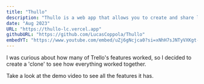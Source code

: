 ```yaml
---
title: "Thullo"
description: "Thullo is a web app that allows you to create and share lists of tasks."
date: "Aug 2023"
URL: "https://thullo-lc.vercel.app"
githubURL: "https://github.com/LucasCoppola/Thullo"
embedYT: "https://www.youtube.com/embed/uZj6gNcjca0?si=xNhH7sJNTyVXKgt-"
---
```


I was curious about how many of Trello's features worked, so I decided to create a 'clone' to see how everything worked together.

Take a look at the demo video to see all the features it has.
